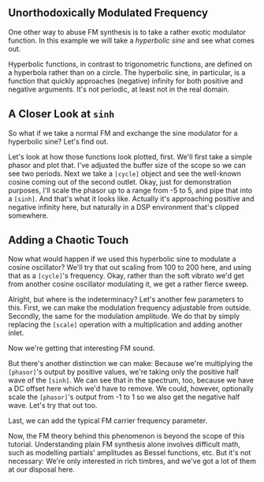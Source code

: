 ## Unorthodoxically Modulated Frequency

One other way to abuse FM synthesis is to take a rather exotic modulator function. In this example we will take a _hyperbolic sine_ and see what comes out.

Hyperbolic functions, in contrast to trigonometric functions, are defined on a hyperbola rather than on a circle. The hyperbolic sine, in particular, is a function that quickly approaches (negative) infinity for both positive and negative arguments. It's not periodic, at least not in the real domain.

## A Closer Look at `sinh`

So what if we take a normal FM and exchange the sine modulator for a hyperbolic sine? Let's find out.

Let's look at how those functions look plotted, first. We'll first take a simple phasor and plot that. I've adjusted the buffer size of the scope so we can see two periods. Next we take a `[cycle]` object and see the well-known cosine coming out of the second outlet. Okay, just for demonstration purposes, I'll scale the phasor up to a range from -5 to 5, and pipe that into a `[sinh]`. And that's what it looks like. Actually it's approaching positive and negative infinity here, but naturally in a DSP environment that's clipped somewhere.

## Adding a Chaotic Touch

Now what would happen if we used this hyperbolic sine to modulate a cosine oscillator? We'll try that out scaling from 100 to 200 here, and using that as a `[cycle]`'s frequency. Okay, rather than the soft vibrato we'd get from another cosine oscillator modulating it, we get a rather fierce sweep. 

Alright, but where is the indeterminacy? Let's another few parameters to this. First, we can make the modulation frequency adjustable from outside. Secondly, the same for the modulation amplitude. We do that by simply replacing the `[scale]` operation with a multiplication and adding another inlet.

Now we're getting that interesting FM sound.

But there's another distinction we can make: Because we're multiplying the `[phasor]`'s output by positive values, we're taking only the positive half wave of the `[sinh]`. We can see that in the spectrum, too, because we have a DC offset here which we'd have to remove. We could, however, optionally scale the `[phasor]`'s output from -1 to 1 so we also get the negative half wave. Let's try that out too.

Last, we can add the typical FM carrier frequency parameter.

Now, the FM theory behind this phenomenon is beyond the scope of this tutorial. Understanding plain FM synthesis alone involves difficult math, such as modelling partials' amplitudes as Bessel functions, etc. But it's not necessary: We're only interested in rich timbres, and we've got a lot of them at our disposal here.
